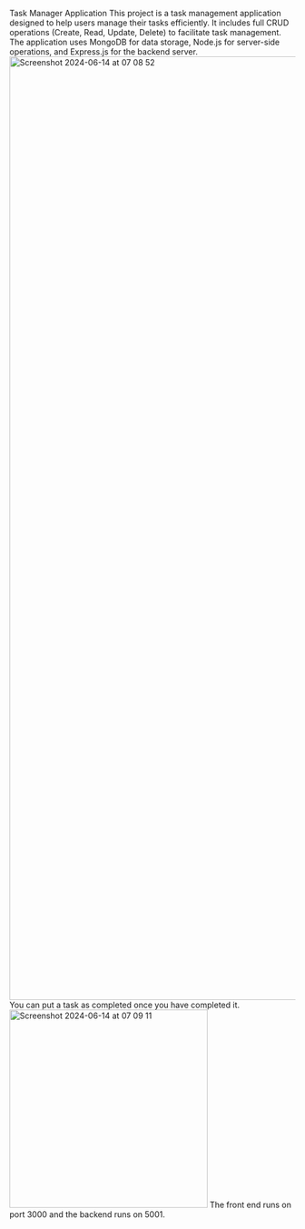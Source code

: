 Task Manager Application
This project is a task management application designed to help users manage their tasks efficiently.
It includes full CRUD operations (Create, Read, Update, Delete) to facilitate task management. 
The application uses MongoDB for data storage, Node.js for server-side operations, and Express.js for the backend server.
<img width="1662" alt="Screenshot 2024-06-14 at 07 08 52" src="https://github.com/D2S03/Task-Tracker-Solent-project/assets/94651035/c611e052-b935-4bcf-802f-0bbdf28cb200">
You can put a task as completed once you have completed it.
<img width="349" alt="Screenshot 2024-06-14 at 07 09 11" src="https://github.com/D2S03/Task-Tracker-Solent-project/assets/94651035/87f2a12b-472a-48e2-a7fe-152a64f1efa1">
The front end runs on port 3000 and the backend runs on 5001.
